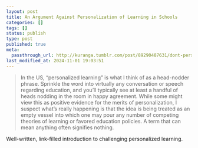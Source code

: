 ```yaml
---
layout: post
title: An Argument Against Personalization of Learning in Schools
categories: []
tags: []
status: publish
type: post
published: true
meta:
  passthrough_url: http://kuranga.tumblr.com/post/89290487631/dont-personalize-learning
last_modified_at: 2024-11-01 19:03:51
---
```


>In the US, “personalized learning” is what I think of as a head-nodder phrase. Sprinkle the word into virtually any conversation or speech regarding education, and you’ll typically see at least a handful of heads nodding in the room in happy agreement. While some might view this as positive evidence for the merits of personalization, I suspect what’s really happening is that the idea is being treated as an empty vessel into which one may pour any number of competing theories of learning or favored education policies. A term that can mean anything often signifies nothing.



Well-written, link-filled introduction to challenging personalized learning.

